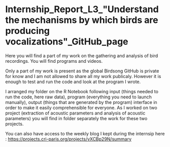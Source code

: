 # Internship_Report_L3_"Understand the mechanisms by which birds are producing vocalizations"_GitHub_page

Here you will find a part of my work on the gathering and analysis of bird recordings. You will find programs and videos.

Only a part of my work is present as the global Birdsong GitHub is private for know and I am not allowed to share all my work publicaly.
However it is enough to test and run the code and look at the program I wrote.

I arranged my folder on the R Notebook following input (things needed to run the code, here raw data), program (everything you need to launch manually), output (things that are generated by the program) interface in order to make it easily comprehensible for everyone. As I worked on two project (extraction of acoustic parameters and analysis of acoustic parameters) you will find in folder separately the work for these two projects.

You can also have access to the weekly blog I kept during the internsip here : https://projects.cri-paris.org/projects/vXCBp29N/summary
